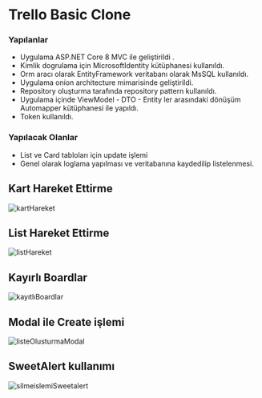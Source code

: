 # Trello Basic Clone 
 ### Yapılanlar
  * Uygulama ASP.NET Core 8 MVC ile geliştirildi .
  * Kimlik dogrulama için MicrosoftIdentity kütüphanesi kullanıldı.
  * Orm aracı olarak EntityFramework veritabanı olarak MsSQL kullanıldı.
  * Uygulama onion architecture mimarisinde geliştirildi.
  * Repository oluşturma tarafında repository pattern kullanıldı.
  * Uygulama içinde ViewModel - DTO - Entity ler arasındaki dönüşüm Automapper kütüphanesi ile yapıldı.
  * Token kullanıldı.
 ### Yapılacak Olanlar
  * List ve Card tabloları için update işlemi
  * Genel olarak loglama yapılması ve veritabanına kaydedilip listelenmesi.

## Kart Hareket Ettirme
![kartHareket](https://github.com/atakanhim/Trello_Basic_Clone/assets/52455771/762d9a53-8c5d-42ae-8d31-b68e15a1434d)
## List Hareket Ettirme
![listHareket](https://github.com/atakanhim/Trello_Basic_Clone/assets/52455771/011fff99-f0d7-4647-b094-1d41e16de968)
## Kayırlı Boardlar
![kayıtlıBoardlar](https://github.com/atakanhim/Trello_Basic_Clone/assets/52455771/252dd703-7818-4784-8f1e-ba45034d9a41)
## Modal ile Create işlemi
![listeOlusturmaModal](https://github.com/atakanhim/Trello_Basic_Clone/assets/52455771/fd51a2e8-ae53-4ed6-83cc-4ee87157e99a)
## SweetAlert kullanımı
![silmeislemiSweetalert](https://github.com/atakanhim/Trello_Basic_Clone/assets/52455771/8d109c02-a06e-41b7-acff-2c7658f42f77)
